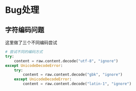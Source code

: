 # Bug处理
## 字符编码问题
这里做了三个不同编码尝试
```python
# 尝试不同的编码方式
try:
    content = raw.content.decode("utf-8", "ignore")
except UnicodeDecodeError:
    try:
        content = raw.content.decode("gbk", "ignore")
    except UnicodeDecodeError:
        content = raw.content.decode("latin-1", "ignore")
```
